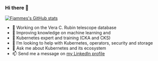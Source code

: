 ### Hi there 👋

[![Fjammes's GitHub stats](https://github-readme-stats.vercel.app/api?username=fjammes)](https://github.com/anuraghazra/github-readme-stats)

- 🔭 Working on the Vera C. Rubin telescope database
- 🌱 Improving knowledge on machine learning and 
- 👯 Kubernetes expert and training (CKA and CKS)
- 🤔 I’m looking to help with Kubernetes, operators, security and storage
- 💬 Ask me about Kubernetes and its ecosystem
- 📫 Send me a message on [my LinkedIn profile](https://www.linkedin.com/in/fabrice-jammes-5b29b042/)

<!--
**fjammes/fjammes** is a ✨ _special_ ✨ repository because its `README.md` (this file) appears on your GitHub profile.

Here are some ideas to get you started:

- 🔭 I’m currently working on ...
- 🌱 I’m currently learning ...
- 👯 I’m looking to collaborate on ...
- 🤔 I’m looking for help with ...
- 💬 Ask me about ...
- 📫 How to reach me: ...
- 😄 Pronouns: ...
- ⚡ Fun fact: ...
-->
